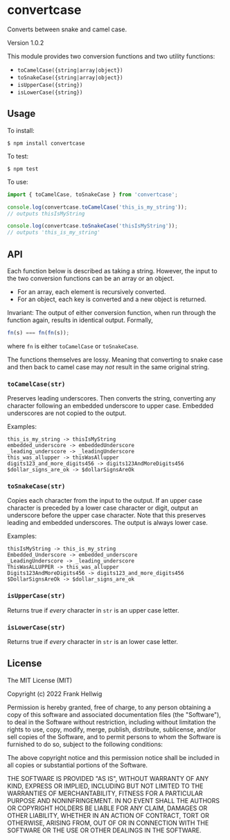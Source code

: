 # convertcase

Converts between snake and camel case.

Version 1.0.2

This module provides two conversion functions and two utility functions:

- `toCamelCase({string|array|object})`
- `toSnakeCase({string|array|object})`
- `isUpperCase({string})`
- `isLowerCase({string})`

## Usage

To install:

    $ npm install convertcase

To test:

    $ npm test

To use:

```javascript
import { toCamelCase, toSnakeCase } from 'convertcase';

console.log(convertcase.toCamelCase('this_is_my_string'));
// outputs thisIsMyString

console.log(convertcase.toSnakeCase('thisIsMyString'));
// outputs 'this_is_my_string'
```

## API

Each function below is described as taking a string. However, the input to the two conversion functions can be an array or an object.

- For an array, each element is recursively converted.
- For an object, each key is converted and a new object is returned.

Invariant: The output of either conversion function, when run through the function again, results in identical output. Formally,

```javascript
fn(s) === fn(fn(s));
```

where `fn` is either `toCamelCase` or `toSnakeCase`.

The functions themselves are lossy. Meaning that converting to snake case and then back to camel case may _not_ result in the same original string.

### `toCamelCase(str)`

Preserves leading underscores. Then converts the string, converting any character following an embedded underscore to upper case. Embedded underscores are not copied to the output.

Examples:

```
this_is_my_string -> thisIsMyString
embedded_underscore -> embeddedUnderscore
_leading_underscore -> _leadingUnderscore
this_was_allupper -> thisWasAllupper
digits123_and_more_digits456 -> digits123AndMoreDigits456
$dollar_signs_are_ok -> $dollarSignsAreOk
```

### `toSnakeCase(str)`

Copies each character from the input to the output. If an upper case character is preceded by a lower case character or digit, output an underscore before the upper case character. Note that this preserves leading and embedded underscores. The output is always lower case.

Examples:

```
thisIsMyString -> this_is_my_string
Embedded_Underscore -> embedded_underscore
_LeadingUnderscore -> _leading_underscore
ThisWasALLUPPER -> this_was_allupper
Digits123AndMoreDigits456 -> digits123_and_more_digits456
$DollarSignsAreOk -> $dollar_signs_are_ok
```

### `isUpperCase(str)`

Returns true if _every_ character in `str` is an upper case letter.

### `isLowerCase(str)`

Returns true if _every_ character in `str` is an lower case letter.

## License

The MIT License (MIT)

Copyright (c) 2022 Frank Hellwig

Permission is hereby granted, free of charge, to any person obtaining a copy
of this software and associated documentation files (the "Software"), to deal
in the Software without restriction, including without limitation the rights
to use, copy, modify, merge, publish, distribute, sublicense, and/or sell
copies of the Software, and to permit persons to whom the Software is
furnished to do so, subject to the following conditions:

The above copyright notice and this permission notice shall be included in all
copies or substantial portions of the Software.

THE SOFTWARE IS PROVIDED "AS IS", WITHOUT WARRANTY OF ANY KIND, EXPRESS OR
IMPLIED, INCLUDING BUT NOT LIMITED TO THE WARRANTIES OF MERCHANTABILITY,
FITNESS FOR A PARTICULAR PURPOSE AND NONINFRINGEMENT. IN NO EVENT SHALL THE
AUTHORS OR COPYRIGHT HOLDERS BE LIABLE FOR ANY CLAIM, DAMAGES OR OTHER
LIABILITY, WHETHER IN AN ACTION OF CONTRACT, TORT OR OTHERWISE, ARISING FROM,
OUT OF OR IN CONNECTION WITH THE SOFTWARE OR THE USE OR OTHER DEALINGS IN THE
SOFTWARE.
